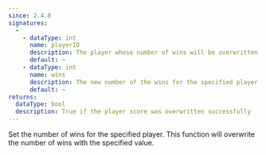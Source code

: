 ```yaml
---
since: 2.4.0
signatures:
  -
    - dataType: int
      name: playerID
      description: The player whose number of wins will be overwritten
      default: ~
    - dataType: int
      name: wins
      description: The new number of the wins for the specified player
      default: ~
returns:
  dataType: bool
  description: True if the player score was overwritten successfully
---
```


Set the number of wins for the specified player. This function will overwrite the number of wins with the specified value.
